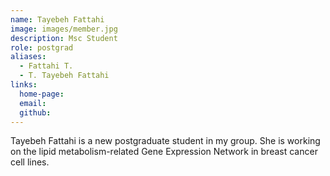 ```yaml
---
name: Tayebeh Fattahi
image: images/member.jpg
description: Msc Student
role: postgrad
aliases:
  - Fattahi T.
  - T. Tayebeh Fattahi
links:
  home-page: 
  email: 
  github: 
---
```


Tayebeh Fattahi is a new postgraduate student in my group. She is working on the lipid metabolism-related Gene Expression Network in breast cancer cell lines.
